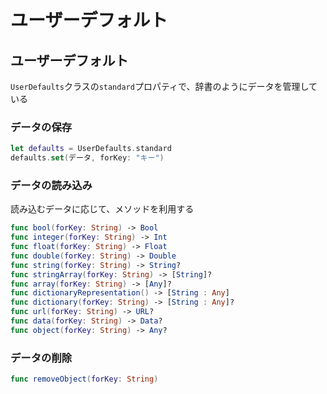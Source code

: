 # ユーザーデフォルト

## ユーザーデフォルト

`UserDefaults`クラスの`standard`プロパティで、辞書のようにデータを管理している

### データの保存

```swift
let defaults = UserDefaults.standard
defaults.set(データ, forKey: "キー")
```

### データの読み込み

読み込むデータに応じて、メソッドを利用する

```swift
func bool(forKey: String) -> Bool
func integer(forKey: String) -> Int
func float(forKey: String) -> Float
func double(forKey: String) -> Double
func string(forKey: String) -> String?
func stringArray(forKey: String) -> [String]?
func array(forKey: String) -> [Any]?
func dictionaryRepresentation() -> [String : Any]
func dictionary(forKey: String) -> [String : Any]?
func url(forKey: String) -> URL?
func data(forKey: String) -> Data?
func object(forKey: String) -> Any?
```

### データの削除

```swift
func removeObject(forKey: String)
```

